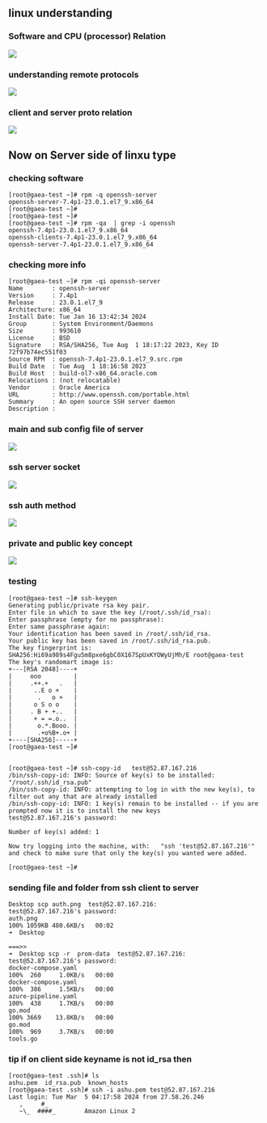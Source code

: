   ## linux understanding 

  ### Software and CPU (processor)  Relation 

  <img src="proc.png">

  ### understanding remote protocols

  <img src="proto.png">

  ### client and server proto relation 

  <img src="res.png">

  ## Now on Server side of linxu type

  ### checking software

```
[root@gaea-test ~]# rpm -q openssh-server
openssh-server-7.4p1-23.0.1.el7_9.x86_64
[root@gaea-test ~]# 
[root@gaea-test ~]# 
[root@gaea-test ~]# rpm -qa  | grep -i openssh
openssh-7.4p1-23.0.1.el7_9.x86_64
openssh-clients-7.4p1-23.0.1.el7_9.x86_64
openssh-server-7.4p1-23.0.1.el7_9.x86_64

```

### checking more info 

```
[root@gaea-test ~]# rpm -qi openssh-server
Name        : openssh-server
Version     : 7.4p1
Release     : 23.0.1.el7_9
Architecture: x86_64
Install Date: Tue Jan 16 13:42:34 2024
Group       : System Environment/Daemons
Size        : 993610
License     : BSD
Signature   : RSA/SHA256, Tue Aug  1 18:17:22 2023, Key ID 72f97b74ec551f03
Source RPM  : openssh-7.4p1-23.0.1.el7_9.src.rpm
Build Date  : Tue Aug  1 18:16:58 2023
Build Host  : build-ol7-x86_64.oracle.com
Relocations : (not relocatable)
Vendor      : Oracle America
URL         : http://www.openssh.com/portable.html
Summary     : An open source SSH server daemon
Description :

```

### main and sub config file of server 

<img src="config.png">

### ssh server socket 

<img src="socket.png">

### ssh auth method 

<img src="auth.png">

### private and public key concept 

<img src="pubs.png">

### testing 

```
[root@gaea-test ~]# ssh-keygen  
Generating public/private rsa key pair.
Enter file in which to save the key (/root/.ssh/id_rsa): 
Enter passphrase (empty for no passphrase): 
Enter same passphrase again: 
Your identification has been saved in /root/.ssh/id_rsa.
Your public key has been saved in /root/.ssh/id_rsa.pub.
The key fingerprint is:
SHA256:Hi69a989s4Fgu5m8pxe6gbC0X167SpUxKYOWyUjMh/E root@gaea-test
The key's randomart image is:
+---[RSA 2048]----+
|     ooo         |
|     .++.+   .   |
|      ..E o +    |
|       .   o +   |
|      o S o o    |
|     . B + +..   |
|      + = =.o..  |
|       o.*.Booo. |
|       .+o%B+.o+ |
+----[SHA256]-----+
[root@gaea-test ~]#


[root@gaea-test ~]# ssh-copy-id   test@52.87.167.216
/bin/ssh-copy-id: INFO: Source of key(s) to be installed: "/root/.ssh/id_rsa.pub"
/bin/ssh-copy-id: INFO: attempting to log in with the new key(s), to filter out any that are already installed
/bin/ssh-copy-id: INFO: 1 key(s) remain to be installed -- if you are prompted now it is to install the new keys
test@52.87.167.216's password: 

Number of key(s) added: 1

Now try logging into the machine, with:   "ssh 'test@52.87.167.216'"
and check to make sure that only the key(s) you wanted were added.

[root@gaea-test ~]# 

```

### sending file and folder from ssh client to server

```
Desktop scp auth.png  test@52.87.167.216:     
test@52.87.167.216's password: 
auth.png                                                                                                               100% 1059KB 480.6KB/s   00:02    
➜  Desktop

===>>
➜  Desktop scp -r  prom-data  test@52.87.167.216:
test@52.87.167.216's password: 
docker-compose.yaml                                                                                                    100%  260     1.0KB/s   00:00    
docker-compose.yaml                                                                                                    100%  386     1.5KB/s   00:00    
azure-pipeline.yaml                                                                                                    100%  438     1.7KB/s   00:00    
go.mod                                                                                                                 100% 3669    13.8KB/s   00:00    
go.mod                                                                                                                 100%  969     3.7KB/s   00:00    
tools.go                           
```

### tip if on client side keyname is not id_rsa then 

```
[root@gaea-test .ssh]# ls
ashu.pem  id_rsa.pub  known_hosts
[root@gaea-test .ssh]# ssh -i ashu.pem test@52.87.167.216 
Last login: Tue Mar  5 04:17:58 2024 from 27.58.26.246
   ,     #_
   ~\_  ####_        Amazon Linux 2

```
